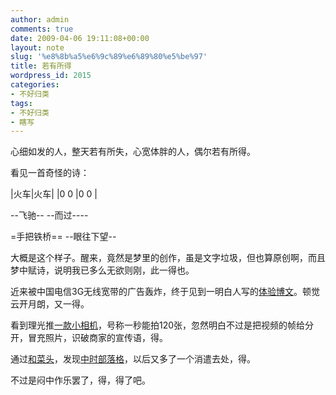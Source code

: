 ```yaml
---
author: admin
comments: true
date: 2009-04-06 19:11:08+00:00
layout: note
slug: '%e8%8b%a5%e6%9c%89%e6%89%80%e5%be%97'
title: 若有所得
wordpress_id: 2015
categories:
- 不好归类
tags:
- 不好归类
- 瞎写
---
```


心细如发的人，整天若有所失，心宽体胖的人，偶尔若有所得。

看见一首奇怪的诗：

|火车|火车|
|0 0 |0 0 |

--飞驰--
--而过----

=手把铁桥==
--眼往下望--

大概是这个样子。醒来，竟然是梦里的创作，虽是文字垃圾，但也算原创啊，而且梦中赋诗，说明我已多么无欲则刚，此一得也。

近来被中国电信3G无线宽带的广告轰炸，终于见到一明白人写的[体验博文](http://hi.baidu.com/shuangye/blog/item/02029b50350a8f6a8435246f.html)。顿觉云开月朗，又一得。

看到理光推[一款小相机](http://www.rayi.cn/viewProduct.do?id=10647)，号称一秒能拍120张，忽然明白不过是把视频的帧给分开，冒充照片，识破商家的宣传语，得。

通过[和菜头](http://www.hecaitou.net)，发现[中时部落格](http://blog.chinatimes.com/)，以后又多了一个消遣去处，得。

不过是闷中作乐罢了，得，得了吧。

